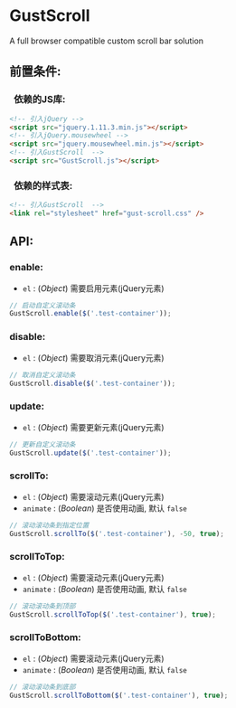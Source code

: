 # GustScroll
A full browser compatible custom scroll bar solution

## 前置条件:
### &nbsp;&nbsp;依赖的JS库:
```html
<!-- 引入jQuery -->
<script src="jquery.1.11.3.min.js"></script>
<!-- 引入jQuery.mousewheel -->
<script src="jquery.mousewheel.min.js"></script>
<!-- 引入GustScroll  -->
<script src="GustScroll.js"></script>
```
### &nbsp;&nbsp;依赖的样式表:
```html
<!-- 引入GustScroll  -->
<link rel="stylesheet" href="gust-scroll.css" />
```
## API:

### enable:

- `el` : (*Object*) 需要启用元素(jQuery元素)

```javascript
// 启动自定义滚动条
GustScroll.enable($('.test-container'));
```

### disable:

- `el` : (*Object*) 需要取消元素(jQuery元素)

```javascript
// 取消自定义滚动条
GustScroll.disable($('.test-container'));
```

### update:

- `el` : (*Object*) 需要更新元素(jQuery元素)

```javascript
// 更新自定义滚动条
GustScroll.update($('.test-container'));
```

### scrollTo:

- `el` : (*Object*) 需要滚动元素(jQuery元素)
- `animate` : (*Boolean*) 是否使用动画, 默认 `false`

```javascript
// 滚动滚动条到指定位置
GustScroll.scrollTo($('.test-container'), -50, true);
```

### scrollToTop:

- `el` : (*Object*) 需要滚动元素(jQuery元素)
- `animate` : (*Boolean*) 是否使用动画, 默认 `false`

```javascript
// 滚动滚动条到顶部
GustScroll.scrollToTop($('.test-container'), true);
```

### scrollToBottom:

- `el` : (*Object*) 需要滚动元素(jQuery元素)
- `animate` : (*Boolean*) 是否使用动画, 默认 `false`

```javascript
// 滚动滚动条到底部
GustScroll.scrollToBottom($('.test-container'), true);
```
